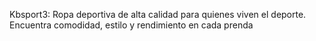 Kbsport3: Ropa deportiva de alta calidad para quienes viven el deporte. Encuentra comodidad, estilo y rendimiento en cada prenda
